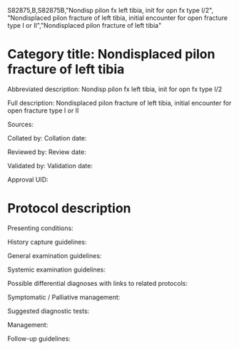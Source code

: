 S82875,B,S82875B,"Nondisp pilon fx left tibia, init for opn fx type I/2", "Nondisplaced pilon fracture of left tibia, initial encounter for open fracture type I or II","Nondisplaced pilon fracture of left tibia"
# Category title: Nondisplaced pilon fracture of left tibia

Abbreviated description: Nondisp pilon fx left tibia, init for opn fx type I/2

Full description: Nondisplaced pilon fracture of left tibia, initial encounter for open fracture type I or II

Sources:

Collated by:
Collation date:

Reviewed by:
Review date:

Validated by:
Validation date:

Approval UID:

# Protocol description

Presenting conditions:

History capture guidelines:

General examination guidelines:

Systemic examination guidelines:

Possible differential diagnoses with links to related protocols:

Symptomatic / Palliative management:

Suggested diagnostic tests:

Management:

Follow-up guidelines:
